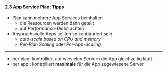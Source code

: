 #### 2.3 App Service Plan: Tipps
>
- Plan kann mehrere App Services beinhalten
	- die Ressourcen werden dann geteilt
	- auf *Performance-Diebe* achten
- Anspruchsvolle Apps sollten so konfiguriert sein
	- *auto-scale based on CPU and memory*
	- *Per-Plan Scaling* oder *Per-App-Scaling* 

--- 
- per plan: kontrolliert auf wievielen Servern die App gleichzeitig läuft
- per app : kontrolliert **maximale** für die App zugewiesene Server
